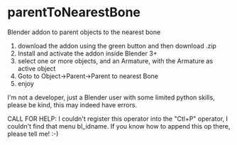 # parentToNearestBone
Blender addon to parent objects to the nearest bone
1. download the addon using the green button and then download .zip
2. Install and activate the addon inside Blender 3+
3. select one or more objects, and an Armature, with the Armature as active object
4. Goto to Object->Parent->Parent to nearest Bone
5. enjoy

I'm not a developer, just a Blender user with some limited python skills, please be kind, this may indeed have errors.

CALL FOR HELP:
I couldn't register this operator into the "Ctl+P" operator, I couldn't find that menu bl_idname. If you know how to append this op there, please tell me! :-)

